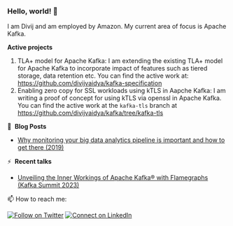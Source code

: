 ### Hello, world! 👋

I am Divij and am employed by Amazon. My current area of focus is Apache Kafka.

**Active projects**
1. TLA+ model for Apache Kafka: I am extending the existing TLA+ model for Apache Kafka to incorporate impact of features such as tiered storage, data retention etc. You can find the active work at: https://github.com/divijvaidya/kafka-specification 
2. Enabling zero copy for SSL workloads using kTLS in Aapche Kafka: I am writing a proof of concept for using kTLS via openssl in Apache Kafka. You can find the active work at the `kafka-tls` branch at https://github.com/divijvaidya/kafka/tree/kafka-tls

📕 &nbsp;**Blog Posts**
<!-- BLOG-POST-LIST:START -->
- [Why monitoring your big data analytics pipeline is important and how to get there (2019)](https://medium.com/@divijvaidya/why-monitoring-your-big-data-analytics-pipeline-is-important-and-how-to-get-there-a1bc5016f941)
<!-- BLOG-POST-LIST:END -->

⚡ &nbsp;**Recent talks**
- [Unveiling the Inner Workings of Apache Kafka® with Flamegraphs (Kafka Summit 2023)](https://www.confluent.io/events/kafka-summit-london-2023/unveiling-the-inner-workings-of-apache-kafka-r-with-flamegraphs/)


📫 How to reach me:

[![Follow on Twitter](https://img.shields.io/badge/--twitter?label=Twitter&logo=Twitter&style=social)](https://twitter.com/divijvaidya) [![Connect on LinkedIn](https://img.shields.io/badge/--linkedin?label=LinkedIn&logo=LinkedIn&style=social)](https://www.linkedin.com/in/divijvaidya)

<!--
**divijvaidya/divijvaidya** is a ✨ _special_ ✨ repository because its `README.md` (this file) appears on your GitHub profile.

Here are some ideas to get you started:

- 🔭 I’m currently working on ...
- 🌱 I’m currently learning ...
- 👯 I’m looking to collaborate on ...
- 🤔 I’m looking for help with ...
- 💬 Ask me about ...
- 📫 How to reach me: ...
- 😄 Pronouns: ...
- ⚡ Fun fact: ...
-->
